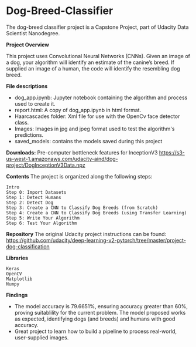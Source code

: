 # Dog-Breed-Classifier
The dog-breed classifier project is a Capstone Project, part of Udacity Data Scientist Nanodegree. 

**Project Overview**

This project uses Convolutional Neural Networks (CNNs). Given an image of a dog, your algorithm will identify an estimate of the canine’s breed. If supplied an image of a human, the code will identify the resembling dog breed.

**File descriptions**
- dog_app.ipynb: Jupyter notebook containing the algorithm and process used to create it.
- report.html: A copy of dog_app.ipynb in html format.
- Haarcascades folder: Xml file for use with the OpenCv face detector class.
- Images: Images in jpg and jpeg format used to test the algorithm's predictions.
- saved_models: contains the models saved during this project

**Downloads:**
Pre-computer bottleneck features for InceptionV3
https://s3-us-west-1.amazonaws.com/udacity-aind/dog-project/DogInceptionV3Data.npz

**Contents**
The project is organized along the following steps:

    Intro
    Step 0: Import Datasets
    Step 1: Detect Humans
    Step 2: Detect Dog
    Step 3: Create a CNN to Classify Dog Breeds (from Scratch)
    Step 4: Create a CNN to Classify Dog Breeds (using Transfer Learning)
    Step 5: Write Your Algorithm
    Step 6: Test Your Algorithm

**Repository**
The original Udacity project instructions can be found:
https://github.com/udacity/deep-learning-v2-pytorch/tree/master/project-dog-classification

**Libraries**
```
Keras
OpenCV
Matplotlib
Numpy
```

**Findings**
* The model accuracy is 79.6651%, ensuring accuracy greater than 60%, proving suitablility for the current problem. The model proposed works as expected, identifying dogs (and breeds) and humans with good accuracy.
* Great project to learn how to build a pipeline to process real-world, user-supplied images.
